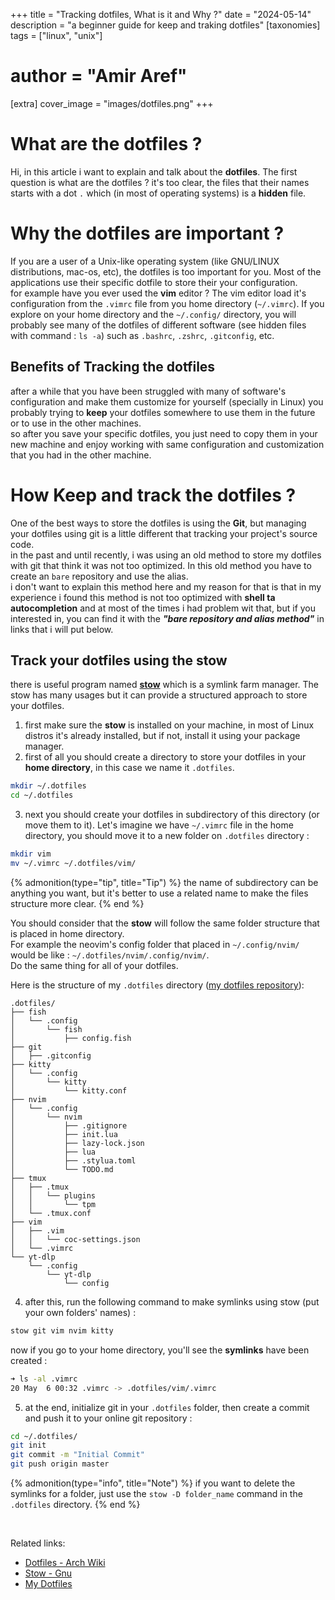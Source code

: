 +++
title = "Tracking dotfiles, What is it and Why ?"
date = "2024-05-14"
description = "a beginner guide for keep and traking dotfiles"
[taxonomies]
tags = ["linux", "unix"]
# author = "Amir Aref"

[extra]
cover_image = "images/dotfiles.png"
+++

# What are the dotfiles ?
Hi, in this article i want to explain and talk about the **dotfiles**.
The first question is what are the dotfiles ?
it's too clear, the files that their names starts with a dot `.` which (in most of operating systems) is a **hidden** file.

# Why the dotfiles are important ?
If you are a user of a Unix-like operating system (like GNU/LINUX distributions, mac-os, etc), the dotfiles is too important for you.
Most of the applications use their specific dotfile to store their your configuration.  
for example have you ever used the **vim** editor ? The vim editor load it's configuration from the `.vimrc` file from you home directory (`~/.vimrc`).
If you explore on your home directory and the `~/.config/` directory, you will probably see many of the dotfiles of different software (see hidden files with command : `ls -a`) such as `.bashrc`, `.zshrc`, `.gitconfig`, etc.

## Benefits of Tracking the dotfiles
after a while that you have been struggled with many of software's configuration and make them customize for yourself (specially in Linux) you probably trying to **keep** your dotfiles somewhere to use them in the future or to use in the other machines.  
so after you save your specific dotfiles, you just need to copy them in your new machine and enjoy working with same configuration and customization that you had in the other machine.

# How Keep and track the dotfiles ?
One of the best ways to store the dotfiles is using the **Git**, but managing your dotfiles using git is a little different that tracking your project's source code.  
in the past and until recently, i was using an old method to store my dotfiles with git that think it was not too optimized. In this old method you have to create an `bare` repository and use the alias.  
i don't want to explain this method here and my reason for that is that in my experience i found this method is not too optimized with **shell ta autocompletion** and at most of the times i had problem wit that, but if you interested in, you can find it with the **_"bare repository and alias method"_** in links that i will put below.


## Track your dotfiles using the stow
there is useful program named **[stow](https://www.gnu.org/software/stow/)** which is a symlink farm manager. The stow has many usages but it can provide a structured approach to store your dotfiles.

1. first make sure the **stow** is installed on your machine, in most of Linux distros it's already installed, but if not, install it using your package manager.
2. first of all you should create a directory to store your dotfiles in your **home directory**, in this case we name it `.dotfiles`.
```bash
mkdir ~/.dotfiles
cd ~/.dotfiles
```
3. next you should create your dotfiles in subdirectory of this directory (or move them to it).
Let's imagine we have `~/.vimrc` file in the home directory, you should move it to a new folder on `.dotfiles` directory :
```bash
mkdir vim
mv ~/.vimrc ~/.dotfiles/vim/
```

{% admonition(type="tip", title="Tip") %}
the name of subdirectory can be anything you want, but it's better to use a related name to make the files structure more clear.
{% end %}

You should consider that the **stow** will follow the same folder structure that is placed in home directory.  
For example the neovim's config folder that placed in `~/.config/nvim/` would be like : `~/.dotfiles/nvim/.config/nvim/`.  
Do the same thing for all of your dotfiles.  

Here is the structure of my `.dotfiles` directory ([my dotfiles repository](https://github.com/AmirAref/dotfiles/)):
```
.dotfiles/
├── fish
│   └── .config
│       └── fish
│           ├── config.fish
├── git
│   ├── .gitconfig
├── kitty
│   └── .config
│       └── kitty
│           └── kitty.conf
├── nvim
│   └── .config
│       └── nvim
│           ├── .gitignore
│           ├── init.lua
│           ├── lazy-lock.json
│           ├── lua
│           ├── .stylua.toml
│           └── TODO.md
├── tmux
│   ├── .tmux
│   │   └── plugins
│   │       └── tpm
│   └── .tmux.conf
├── vim
│   ├── .vim
│   │   └── coc-settings.json
│   └── .vimrc
└── yt-dlp
    └── .config
        └── yt-dlp
            └── config
```
4. after this, run the following command to make symlinks using stow (put your own folders' names) :
```bash
stow git vim nvim kitty
```
now if you go to your home directory, you'll see the **symlinks** have been created :
```bash
➜ ls -al .vimrc
20 May  6 00:32 .vimrc -> .dotfiles/vim/.vimrc
```

5. at the end, initialize git in your `.dotfiles` folder, then create a commit and push it to your online git repository :
```bash
cd ~/.dotfiles/
git init
git commit -m "Initial Commit"
git push origin master
```

{% admonition(type="info", title="Note") %}
if you want to delete the symlinks for a folder, just use the `stow -D folder_name` command in the `.dotfiles` directory. 
{% end %}

<br>

Related links:
- [Dotfiles - Arch Wiki](https://wiki.archlinux.org/title/Dotfiles)
- [Stow - Gnu](https://www.gnu.org/software/stow/)
- [My Dotfiles](https://github.com/amiraref/dotfiles)
